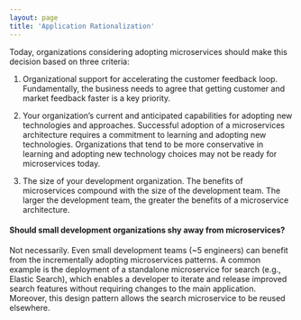 ```yaml
---
layout: page
title: 'Application Rationalization'
---
```

Today, organizations considering adopting microservices should make this decision based on three criteria:

1. Organizational support for accelerating the customer feedback loop. Fundamentally, the business needs to agree that getting customer and market feedback faster is a key priority. 

2. Your organization’s current and anticipated capabilities for adopting new technologies and approaches. Successful adoption of a microservices architecture requires a commitment to learning and adopting new technologies. Organizations that tend to be more conservative in learning and adopting new technology choices may not be ready for microservices today.

3. The size of your development organization. The benefits of microservices compound with the size of the development team. The larger the development team, the greater the benefits of a microservice architecture.

#### Should small development organizations shy away from microservices?

Not necessarily. Even small development teams (~5 engineers) can benefit from the incrementally adopting microservices patterns. A common example is the deployment of a standalone microservice for search (e.g., Elastic Search), which enables a developer to iterate and release improved search features without requiring changes to the main application. Moreover, this design pattern allows the search microservice to be reused elsewhere.
